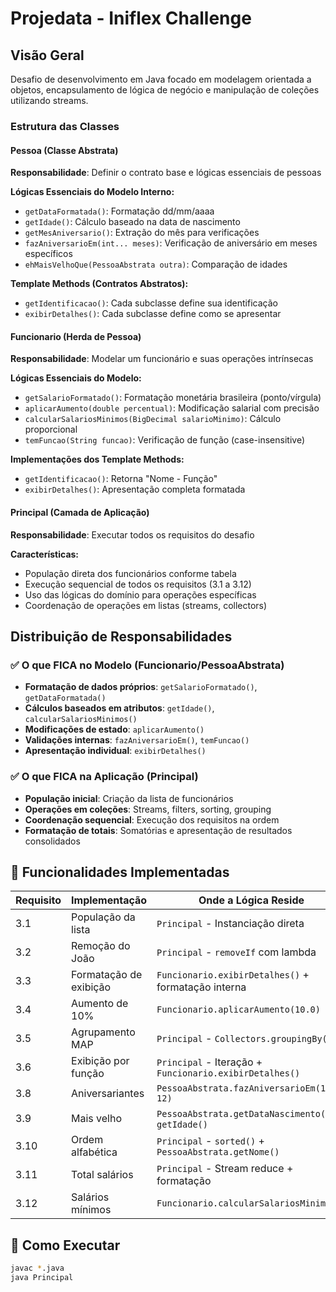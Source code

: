 # Projedata - Iniflex Challenge

##  Visão Geral
Desafio de desenvolvimento em Java focado em modelagem orientada a objetos, encapsulamento de lógica de negócio e manipulação de coleções utilizando streams.

### Estrutura das Classes

####  **Pessoa** (Classe Abstrata)
**Responsabilidade**: Definir o contrato base e lógicas essenciais de pessoas

**Lógicas Essenciais do Modelo Interno:**
- `getDataFormatada()`: Formatação dd/mm/aaaa
- `getIdade()`: Cálculo baseado na data de nascimento
- `getMesAniversario()`: Extração do mês para verificações
- `fazAniversarioEm(int... meses)`: Verificação de aniversário em meses específicos
- `ehMaisVelhoQue(PessoaAbstrata outra)`: Comparação de idades

**Template Methods (Contratos Abstratos):**
- `getIdentificacao()`: Cada subclasse define sua identificação
- `exibirDetalhes()`: Cada subclasse define como se apresentar

####  **Funcionario** (Herda de Pessoa)
**Responsabilidade**: Modelar um funcionário e suas operações intrínsecas

**Lógicas Essenciais do Modelo:**
- `getSalarioFormatado()`: Formatação monetária brasileira (ponto/vírgula)
- `aplicarAumento(double percentual)`: Modificação salarial com precisão
- `calcularSalariosMinimos(BigDecimal salarioMinimo)`: Cálculo proporcional
- `temFuncao(String funcao)`: Verificação de função (case-insensitive)

**Implementações dos Template Methods:**
- `getIdentificacao()`: Retorna "Nome - Função"
- `exibirDetalhes()`: Apresentação completa formatada

#### **Principal** (Camada de Aplicação)
**Responsabilidade**: Executar todos os requisitos do desafio

**Características:**
- População direta dos funcionários conforme tabela
- Execução sequencial de todos os requisitos (3.1 a 3.12)
- Uso das lógicas do domínio para operações específicas
- Coordenação de operações em listas (streams, collectors)

##  Distribuição de Responsabilidades

### ✅ **O que FICA no Modelo (Funcionario/PessoaAbstrata)**
- **Formatação de dados próprios**: `getSalarioFormatado()`, `getDataFormatada()`
- **Cálculos baseados em atributos**: `getIdade()`, `calcularSalariosMinimos()`
- **Modificações de estado**: `aplicarAumento()`
- **Validações internas**: `fazAniversarioEm()`, `temFuncao()`
- **Apresentação individual**: `exibirDetalhes()`

### ✅ **O que FICA na Aplicação (Principal)**
- **População inicial**: Criação da lista de funcionários
- **Operações em coleções**: Streams, filters, sorting, grouping
- **Coordenação sequencial**: Execução dos requisitos na ordem
- **Formatação de totais**: Somatórias e apresentação de resultados consolidados

## 🔧 Funcionalidades Implementadas

| Requisito | Implementação | Onde a Lógica Reside |
|-----------|---------------|----------------------|
| 3.1 | População da lista | `Principal` - Instanciação direta |
| 3.2 | Remoção do João | `Principal` - `removeIf` com lambda |
| 3.3 | Formatação de exibição | `Funcionario.exibirDetalhes()` + formatação interna |
| 3.4 | Aumento de 10% | `Funcionario.aplicarAumento(10.0)` |
| 3.5 | Agrupamento MAP | `Principal` - `Collectors.groupingBy()` |
| 3.6 | Exibição por função | `Principal` - Iteração + `Funcionario.exibirDetalhes()` |
| 3.8 | Aniversariantes | `PessoaAbstrata.fazAniversarioEm(10, 12)` |
| 3.9 | Mais velho | `PessoaAbstrata.getDataNascimento()` + `getIdade()` |
| 3.10 | Ordem alfabética | `Principal` - `sorted()` + `PessoaAbstrata.getNome()` |
| 3.11 | Total salários | `Principal` - Stream reduce + formatação |
| 3.12 | Salários mínimos | `Funcionario.calcularSalariosMinimos()` |



## 🚀 Como Executar

```bash
javac *.java
java Principal
```
